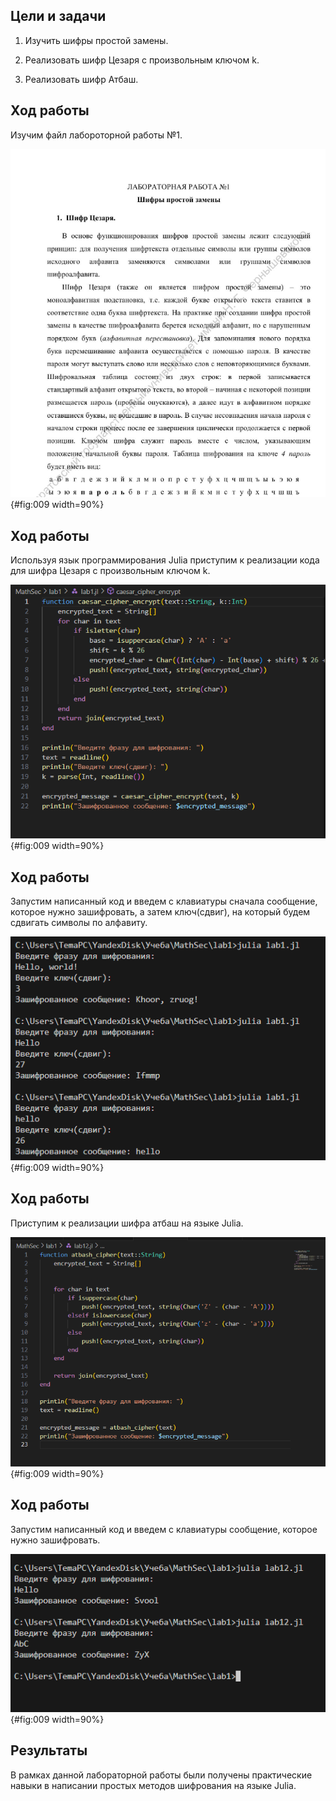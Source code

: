 ## Цели и задачи

1. Изучить шифры простой замены.

2. Реализовать шифр Цезаря с произвольным ключом k.

3. Реализовать шифр Атбаш.

## Ход работы

Изучим файл лабороторной работы №1.

![Файл лабороторной работы № 1](image/screenshot_1.png){#fig:009 width=90%}


## Ход работы

Используя язык программирования Julia приступим к реализации кода для шифра Цезаря с произвольным ключом k.

![Реализация кода для шифра Цезаря](image/screenshot_2.png){#fig:009 width=90%}

## Ход работы

Запустим написанный код и введем с клавиатуры сначала сообщение, которое нужно зашифровать, а затем ключ(сдвиг), на который будем сдвигать символы по алфавиту.

![Пример работы шифра Цезаря на языке Julia](image/screenshot_3.png){#fig:009 width=90%}

## Ход работы

Приступим к реализации шифра атбаш на языке Julia.

![Реализация кода для шифра Атбаш](image/screenshot_4.png){#fig:009 width=90%}

## Ход работы

Запустим написанный код и введем с клавиатуры сообщение, которое нужно зашифровать.

![Пример работы шифра Атбаш на языке Julia](image/screenshot_5.png){#fig:009 width=90%}

## Результаты

В рамках данной лабораторной работы были получены практические навыки в написании простых методов шифрования на языке Julia.